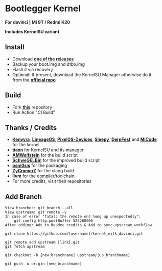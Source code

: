 # Bootlegger Kernel

**For davinci | Mi 9T / Redmi K20**

**Includes KernelSU variant**

## Install

- Download **[one of the releases](https://github.com/silvzr/bootlegger_kernel/releases)**
- Backup your boot.img and dtbo.img
- Flash it via recovery
- Optional: If present, download the KernelSU Manager otherwise do it from the **[official repo](https://github.com/tiann/KernelSU/releases/latest)**

## Build

- Fork **[this](https://github.com/silvzr/bootlegger_kernel/)** repository
- Run Action "CI Build"

## Thanks / Credits
- **[Kenvyra](https://github.com/Kenvyra/android_kernel_xiaomi_sm6150/)**, **[LineageOS](https://github.com/LineageOS/android_kernel_xiaomi_sm6150/)**, **[PixelOS-Devices](https://github.com/PixelOS-Devices/kernel_xiaomi_sm6150/)**, **[Sleepy](https://github.com/itsshashanksp/kernel_xiaomi_sm6150)**, **[DerpFest](https://github.com/DerpFest-Devices/kernel_xiaomi_sm6150/)** and **[MiCode](https://github.com/MiCode/Xiaomi_Kernel_OpenSource/tree/davinci-p-oss)** for the kernel
- **[tiann](https://github.com/tiann/KernelSU/)** for KernelSU and its manager
- **[AMWolfstein](https://github.com/AMWolfstein/action_kernelsu/)** for the build script
- **[SchweGELBin](https://github.com/SchweGELBin/action_kernel_milk_davinci/)** for the improved build script
- **[osm0sis](https://github.com/osm0sis/AnyKernel3/)** for the packaging
- **[ZyCromerZ](https://github.com/ZyCromerZ/Clang/)** for the clang build
- **[llvm](https://github.com/llvm/llvm-project/)** for the compiler/toolchain
- For more credits, visit their repositories

## Add Branch
```
View branches: git branch --all
View upstream: git remote -v
In case of error "fatal: the remote end hung up unexpectedly":
    git config http.postBuffer 524288000
After adding: Add to Readme credits & Add to sync-upstream workflow
```
```
git clone https://github.com/[username]/kernel_milk_davinci.git

git remote add upstream [link].git
git fetch upstream

git checkout -b [new_branchname] upstream/[up_branchname]

git push -u origin [new_branchname]
```
